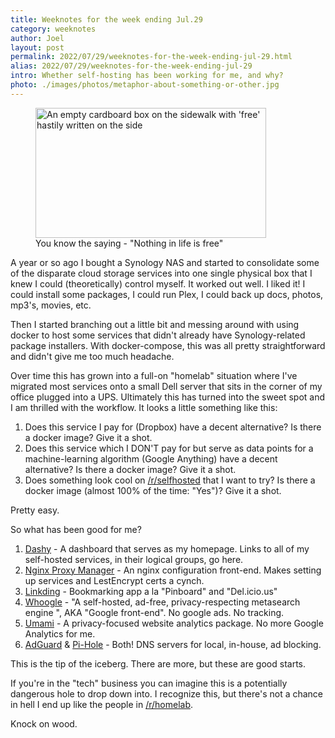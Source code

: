 ```yaml
---
title: Weeknotes for the week ending Jul.29
category: weeknotes
author: Joel
layout: post
permalink: 2022/07/29/weeknotes-for-the-week-ending-jul-29.html
alias: 2022/07/29/weeknotes-for-the-week-ending-jul-29
intro: Whether self-hosting has been working for me, and why?
photo: ./images/photos/metaphor-about-something-or-other.jpg
---
```


<figure class="photo-with-caption">
  <picture>
    <source srcset="{% imgproxy_url path: "/images/photos/metaphor-about-something-or-other.jpg", resizing_type: 'fill', width: 1344 %}"
      media="(min-width: 413px)" />
    <img src="{% imgproxy_url path: "/images/photos/metaphor-about-something-or-other.jpg", resizing_type: 'fill', width: 738 %}"
      alt="An empty cardboard box on the sidewalk with 'free' hastily written on the side"
      width="369"
      height="208" />
  </picture>

  <figcaption>
    You know the saying - "Nothing in life is free"
  </figcaption>
</figure>

A year or so ago I bought a Synology NAS and started to consolidate some of the disparate cloud storage services
into one single physical box that I knew I could (theoretically) control myself. It worked out well. I liked it!
I could install some packages, I could run Plex, I could back up docs, photos, mp3's, movies, etc.

Then I started branching out a little bit and messing around with using docker to host some services that didn't
already have Synology-related package installers. With docker-compose, this was all pretty straightforward and
didn't give me too much headache.

Over time this has grown into a full-on "homelab" situation where I've migrated most services onto a small Dell server
that sits in the corner of my office plugged into a UPS. Ultimately this has turned into the sweet spot and I am
thrilled with the workflow. It looks a little something like this:

1. Does this service I pay for (Dropbox) have a decent alternative? Is there a docker image? Give it a shot.
2. Does this service which I DON'T pay for but serve as data points for a machine-learning algorithm (Google Anything) have a decent alternative? Is there a docker image? Give it a shot.
3. Does something look cool on [/r/selfhosted](https://www.reddit.com/r/selfhosted) that I want to try? Is there a docker image (almost 100% of the time: "Yes")? Give it a shot.

Pretty easy.

So what has been good for me?

1. [Dashy](https://dashy.to/) - A dashboard that serves as my homepage. Links to all of my self-hosted services, in their logical groups, go here.
1. [Nginx Proxy Manager](https://nginxproxymanager.com/) - An nginx configuration front-end. Makes setting up services and LestEncrypt certs a cynch.
1. [Linkding](https://github.com/sissbruecker/linkding) - Bookmarking app a la "Pinboard" and "Del.icio.us"
1. [Whoogle](https://github.com/benbusby/whoogle-search) - "A self-hosted, ad-free, privacy-respecting metasearch engine ", AKA "Google front-end". No google ads. No tracking.
1. [Umami](https://umami.is) - A privacy-focused website analytics package. No more Google Analytics for me.
1. [AdGuard](https://adguard.com/en/welcome.html) &amp; [Pi-Hole](https://pi-hole.net/) - Both! DNS servers for local, in-house, ad blocking.

This is the tip of the iceberg. There are more, but these are good starts.

If you're in the "tech" business you can imagine this is a potentially dangerous hole to drop down into. I
recognize this, but there's not a chance in hell I end up like the people in [/r/homelab](https://www.reddit.com/r/homelab/comments/pvneu2/im_the_guy_with_the_scorpion_rack_figured_id_post/).

Knock on wood.


